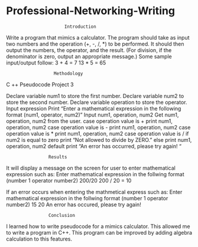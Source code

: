 # Professional-Networking-Writing

                
                          Introduction
                          
                          
Write a program that mimics a calculator. The program should take as 
input two numbers and the operation (+, -, /, *) to be performed. It should 
then output the numbers, the operator, and the result. (For division, if the 
denominator is zero, output an appropriate message.) Some sample input/output 
follow:
3 + 4 = 7
13 * 5 = 65

                      Methodology
                     
C ++ Pseudocode Project 3

Declare variable num1 to store the first number.
Declare variable num2 to store the second number.
Declare variable operation to store the operator.
Input expression 
Print “Enter a mathematical expression in the following format (num1, operator, num2)”
	Input num1, operation, num2
Get num1, operation, num2 from the user.
case operation value is +
print num1, operation, num2
case operation value is -
print num1, operation, num2
case operation value is *
print num1, operation, num2
case operation value is /
	if num2 is equal to zero
		print “Not allowed to divide by ZERO.”
	else
print num1, operation, num2
		default 
			print “An error has occurred, please try again! “


                    Results

It will display a message on the screen for user to enter mathematical expression such as:
  Enter mathematical expression in the follwing format (number 1 operator number2)
  200/20
  200 / 20 = 10

If an error occurs when entering the mathmetical express such as:
   Enter mathematical expression in the follwing format (number 1 operator number2)
   15
   20
   An error has occured, please try again!
   
                    
                    Conclusion
                    
   I learned how to write pseudocode for a mimics calculator. This allowed me to write a program in C++. 
   This program can be improved by adding algebra calculation to this features.
   
   
